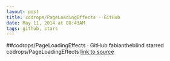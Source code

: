 ```yaml
---
layout: post
title: codrops/PageLoadingEffects · GitHub
date: May 11, 2014 at 08:43AM
tags: github, stars
---
```

##codrops/PageLoadingEffects · GitHub
fabiantheblind starred codrops/PageLoadingEffects
[link to source](http://ift.tt/1ie7OcS) 
